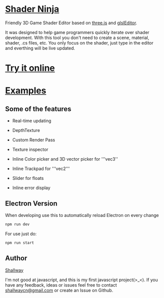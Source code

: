 # [Shader Ninja](http://shallway.ninja/shaderninja)

Friendly 3D Game Shader Editor based on [three.js](https://github.com/mrdoob/three.js/) and [glslEditor](https://github.com/mrdoob/three.js/).

It was designed to help game programmers quickly iterate over shader development. With this tool you don't need to create a scene, material, shader, .cs files, etc. You only focus on the shader, just type in the editor and everthing will be live updated. 

# [Try it online](http://shallway.ninja/shaderninja_editor)

# [Examples](http://shallway.ninja/shaderninja)

## Some of the features
- Real-time updating

- DepthTexture

- Custom Render Pass

- Texture inspector

- Inline Color picker and 3D vector picker for '''vec3''

- Inline Trackpad for '''vec2'''

- Slider for floats

- Inline error display

## Electron Version

When developing use this to automatically reload Electron on every change

```bash
npm run dev
```

For use just do:

```bash
npm run start
```

## Author
[Shallway](http://shallway.ninja)

I'm not good at javascript, and this is my first javascript project(>_<). If you have any feedback, ideas or issues feel free to contact shallwaycn@gmail.com or create an Issue on Github.



